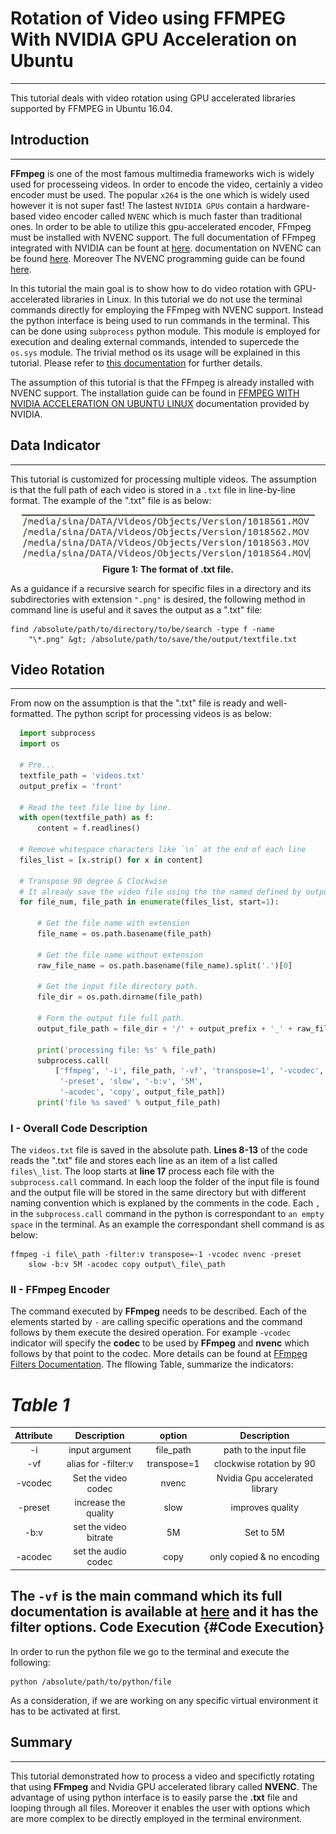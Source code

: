 
# Rotation of Video using FFMPEG With NVIDIA GPU Acceleration on Ubuntu
---------------------------------------------------------------------

This tutorial deals with video rotation using GPU accelerated libraries
supported by FFMPEG in Ubuntu 16.04.
<!--    #######################  ####################### ####################### #######################            -->
<!--    #######################  ####################### ####################### #######################            -->
<!--    #######################  ####################### ####################### #######################            -->
<!--    #######################  ####################### ####################### #######################            -->
## Introduction
------------

**FFmpeg** is one of the most famous multimedia frameworks wich is
widely used for processeing videos. In order to encode the video,
certainly a video encoder must be used. The popular
`x264` is the one which is widely used however it is not
super fast! The lastest `NVIDIA GPUs` contain a
hardware-based video encoder called `NVENC` which is much
faster than traditional ones. In order to be able to utilize this
gpu-accelerated encoder, FFmpeg must be installed with NVENC support.
The full documentation of FFmpeg integrated with NVIDIA can be fount at
[here](https://developer.nvidia.com/ffmpeg). documentation on NVENC can
be found
[here](https://developer.nvidia.com/nvidia-video-codec-sdk#NVENCFeatures).
Moreover The NVENC programming guide can be found
[here](https://developer.nvidia.com/nvidia-video-codec-sdk#NVENCFeatures).

In this tutorial the main goal is to show how to do video rotation with
GPU-accelerated libraries in Linux. In this tutorial we do not use the
terminal commands directly for employing the FFmpeg with NVENC support.
Instead the python interface is being used to run commands in the
terminal. This can be done using `subprocess` python
module. This module is employed for execution and dealing external
commands, intended to supercede the `os.sys` module. The
trivial method os its usage will be explained in this tutorial. Please
refer to [this
documentation](https://docs.python.org/2/library/subprocess.html) for
further details.

The assumption of this tutorial is that the FFmpeg is already installed
with NVENC support. The installation guide can be found in [FFMPEG WITH
NVIDIA ACCELERATION ON UBUNTU
LINUX](http://developer.download.nvidia.com/compute/redist/ffmpeg/1511-patch/FFMPEG-with-NVIDIA-Acceleration-on-Ubuntu_UG_v01.pdf)
documentation provided by NVIDIA.

## Data Indicator
--------------

This tutorial is customized for processing multiple videos. The
assumption is that the full path of each video is stored in a
`.txt` file in line-by-line format. The example of the
".txt" file is as below:
<p align="center">
  <img src="_images/txtfileformat.png"><br>
  <b>Figure 1: The format of .txt file.</b><br>
</p>

As a guidance if a recursive search for specific files in a directory
and its subdirectories with extension `".png"` is
desired, the following method in command line is useful and it saves the
output as a ".txt" file:
```shell
find /absolute/path/to/directory/to/be/search -type f -name
    "\*.png" &gt; /absolute/path/to/save/the/output/textfile.txt
```

## Video Rotation
--------------

From now on the assumption is that the ".txt" file is ready and
well-formatted. The python script for processing videos is as below:
```python
  import subprocess
  import os

  # Pre...
  textfile_path = 'videos.txt'
  output_prefix = 'front'

  # Read the text file line by line.
  with open(textfile_path) as f:
      content = f.readlines()

  # Remove whitespace characters like `\n` at the end of each line
  files_list = [x.strip() for x in content]

  # Transpose 90 degree & Clockwise
  # It already save the video file using the the named defined by output_name.
  for file_num, file_path in enumerate(files_list, start=1):

      # Get the file name with extension
      file_name = os.path.basename(file_path)

      # Get the file name without extension
      raw_file_name = os.path.basename(file_name).split('.')[0]

      # Get the input file directory path.
      file_dir = os.path.dirname(file_path)

      # Form the output file full path.
      output_file_path = file_dir + '/' + output_prefix + '_' + raw_file_name + '.mov'

      print('processing file: %s' % file_path)
      subprocess.call(
          ['ffmpeg', '-i', file_path, '-vf', 'transpose=1', '-vcodec', 'nvenc',
           '-preset', 'slow', '-b:v', '5M',
           '-acodec', 'copy', output_file_path])
      print('file %s saved' % output_file_path)
```

### I - Overall Code Description

The `videos.txt` file is saved in the absolute path.
**Lines 8-13** of the code reads the ".txt" file and stores each line as
an item of a list called `files\_list`. The loop starts
at **line 17** process each file with the
`subprocess.call` command. In each loop the folder of the
input file is found and the output file will be stored in the same
directory but with different naming convention which is explaned by the
comments in the code. Each `,` in the `subprocess.call` command in the python is correspondant
to `an empty space` in the terminal. As an example the
correspondant shell command is as below:
```shell
ffmpeg -i file\_path -filter:v transpose=-1 -vcodec nvenc -preset
    slow -b:v 5M -acodec copy output\_file\_path
```

### II - FFmpeg Encoder

The command executed by **FFmpeg** needs to be described. Each of the
elements started by `-` are calling specific operations
and the command follows by them execute the desired operation. For
example `-vcodec` indicator will specify the **codec** to
be used by **FFmpeg** and **nvenc** which follows by that point to the
codec. More details can be found at [FFmpeg Filters
Documentation](http://ffmpeg.org/ffmpeg-filters.html). The fllowing
Table, summarize the indicators:


*Table 1*
=======
| Attribute        | Description           | option   | Description  |
| :-------------: |:-------------:| :-----:| :-----:|
|  -i  | input argument | file\_path | path to the input file |
|  -vf   |   alias for -filter:v  | transpose=1 | clockwise rotation by 90  |
|  -vcodec  |   Set the video codec   |  nvenc |   Nvidia Gpu accelerated library  |
|  -preset  |   increase the quality  | slow |   improves quality  |
|  -b:v      |  set the video bitrate | 5M |   Set to 5M  |
|  -acodec   |  set the audio codec   | copy |   only copied & no encoding  |



The `-vf` is the main command which its full
documentation is available at
[here](https://ffmpeg.org/ffmpeg.html#filter_005foption) and it has the
**filter options**.
Code Execution {#Code Execution}
--------------

In order to run the python file we go to the terminal and execute the
following:
```shell
python /absolute/path/to/python/file

```

As a consideration, if we are working on any specific virtual
environment it has to be activated at first.
## Summary
-------

This tutorial demonstrated how to process a video and specifictly
rotating that using **FFmpeg** and Nvidia GPU accelerated library called
**NVENC**. The advantage of using python interface is to easily parse
the **.txt** file and looping through all files. Moreover it enables the
user with options which are more complex to be directly employed in the
terminal environment.

